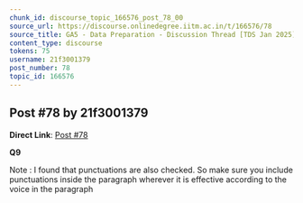 ```yaml
---
chunk_id: discourse_topic_166576_post_78_00
source_url: https://discourse.onlinedegree.iitm.ac.in/t/166576/78
source_title: GA5 - Data Preparation - Discussion Thread [TDS Jan 2025]
content_type: discourse
tokens: 75
username: 21f3001379
post_number: 78
topic_id: 166576
---
```


## Post #78 by 21f3001379

**Direct Link**: [Post #78](https://discourse.onlinedegree.iitm.ac.in/t/166576/78)

**Q9**

Note : I found that punctuations are also checked. So make sure you include punctuations inside the paragraph wherever it is effective according to the voice in the paragraph

